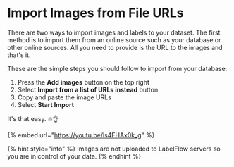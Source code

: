 # Import Images from File URLs

There are two ways to import images and labels to your dataset. The first method is to import them from an online source such as your database or other online sources. All you need to provide is the URL to the images and that's it.

These are the simple steps you should follow to import from your database:

1. Press the **Add images** button on the top right
2. Select **Import from a list of URLs instead** button
3. Copy and paste the image URLs
4. Select **Start Import**

It's that easy. 🔥👌



{% embed url="https://youtu.be/ls4FHAx0k_g" %}

{% hint style="info" %}
Images are not uploaded to LabelFlow servers so you are in control of your data.
{% endhint %}
